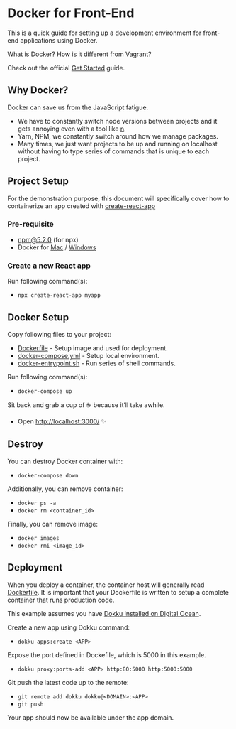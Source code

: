 # Docker for Front-End

This is a quick guide for setting up a development environment for front-end applications using Docker.

What is Docker? How is it different from Vagrant?

Check out the official [Get Started](https://docs.docker.com/get-started/) guide.

## Why Docker?

Docker can save us from the JavaScript fatigue.

- We have to constantly switch node versions between projects and it gets annoying even with a tool like [n](https://github.com/tj/n).
- Yarn, NPM, we constantly switch around how we manage packages.
- Many times, we just want projects to be up and running on localhost without having to type series of commands that is unique to each project.

## Project Setup

For the demonstration purpose, this document will specifically cover how to containerize an app created with [create-react-app](https://github.com/facebook/create-react-app)

### Pre-requisite

- npm@5.2.0 (for npx)
- Docker for [Mac](https://www.docker.com/docker-mac) / [Windows](https://www.docker.com/docker-windows)

### Create a new React app

Run following command(s):

- `npx create-react-app myapp`

## Docker Setup

Copy following files to your project:

- [Dockerfile](Dockerfile) - Setup image and used for deployment.
- [docker-compose.yml](docker-compose.yml) - Setup local environment.
- [docker-entrypoint.sh](docker-entrypoint.sh) - Run series of shell commands.

Run following command(s):

- `docker-compose up`

Sit back and grab a cup of :coffee: because it’ll take awhile.

- Open [http://localhost:3000/](http://localhost:3000/) ✨

## Destroy

You can destroy Docker container with:

- `docker-compose down`

Additionally, you can remove container:

- `docker ps -a`
- `docker rm <container_id>`

Finally, you can remove image:

- `docker images`
- `docker rmi <image_id>`

## Deployment

When you deploy a container, the container host will generally read [Dockerfile](Dockerfile). It is important that your Dockerfile is written to setup a complete container that runs production code.

This example assumes you have [Dokku installed on Digital Ocean](https://www.digitalocean.com/products/one-click-apps/dokku/).

Create a new app using Dokku command:

- `dokku apps:create <APP>`

Expose the port defined in Dockefile, which is 5000 in this example.

- `dokku proxy:ports-add <APP> http:80:5000 http:5000:5000`

Git push the latest code up to the remote:

- `git remote add dokku dokku@<DOMAIN>:<APP>`
- `git push`

Your app should now be available under the app domain.
